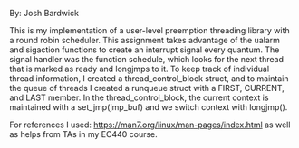 By: Josh Bardwick

This is my implementation of a user-level preemption threading library with a round robin scheduler. This assignment takes advantage of the ualarm and sigaction functions to create an interrupt signal every quantum.
The signal handler was the function schedule, which looks for the next thread that is marked as ready and longjmps to it. To keep track of individual thread information, I created a thread_control_block struct, and
to maintain the queue of threads I created a runqueue struct with a FIRST, CURRENT, and LAST member. In the thread_control_block, the current context is maintained with a set_jmp(jmp_buf) and we switch context with
longjmp(). 

For references I used: https://man7.org/linux/man-pages/index.html as well as helps from TAs in my EC440 course.
